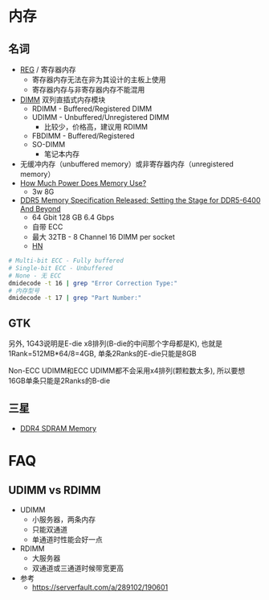 # 内存

## 名词
* [REG](https://en.wikipedia.org/wiki/Registered_memory) / 寄存器内存
  * 寄存器内存无法在非为其设计的主板上使用
  * 寄存器内存与非寄存器内存不能混用
* [DIMM](http://en.wikipedia.org/wiki/DIMM) 双列直插式内存模块
  * RDIMM - Buffered/Registered DIMM
  * UDIMM - Unbuffered/Unregistered DIMM
    * 比较少，价格高，建议用 RDIMM
  * FBDIMM - Buffered/Registered
  * SO-DIMM
    * 笔记本内存
* 无缓冲内存（unbuffered memory）或非寄存器内存（unregistered memory）
* [How Much Power Does Memory Use?](https://www.crucial.com/support/articles-faq-memory/how-much-power-does-memory-use)
  * 3w 8G
* [DDR5 Memory Specification Released: Setting the Stage for DDR5-6400 And Beyond](https://www.anandtech.com/show/15912/ddr5-specification-released-setting-the-stage-for-ddr56400-and-beyond)
  * 64 Gbit 128 GB 6.4 Gbps
  * 自带 ECC
  * 最大 32TB - 8 Channel 16 DIMM per socket
  * [HN](https://news.ycombinator.com/item?id=23860779)

```bash
# Multi-bit ECC - Fully buffered
# Single-bit ECC - Unbuffered
# None - 无 ECC
dmidecode -t 16 | grep "Error Correction Type:"
# 内存型号
dmidecode -t 17 | grep "Part Number:"
```


## GTK
另外, 1G43说明是E-die x8排列(B-die的中间那个字母都是K), 也就是1Rank=512MB*64/8=4GB, 单条2Ranks的E-die只能是8GB

Non-ECC UDIMM和ECC UDIMM都不会采用x4排列(颗粒数太多), 所以要想16GB单条只能是2Ranks的B-die


## 三星
* [DDR4 SDRAM Memory](https://www.samsung.com/semiconductor/global.semi/file/resource/2018/06/DDR4_Product_guide_May.18.pdf)

# FAQ
## UDIMM vs RDIMM
* UDIMM
  * 小服务器，两条内存
  * 只能双通道
  * 单通道时性能会好一点
* RDIMM 
  * 大服务器
  * 双通道或三通道时候带宽更高
* 参考
  * https://serverfault.com/a/289102/190601

